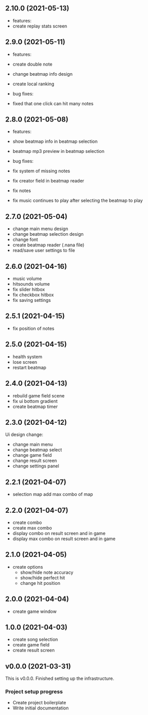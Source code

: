 ## 2.10.0 (2021-05-13)

- features:
- create replay stats screen

## 2.9.0 (2021-05-11)

- features:
- create double note
- change beatmap info design
- create local ranking

- bug fixes:
- fixed that one click can hit many notes

## 2.8.0 (2021-05-08)

- features:
- show beatmap info in beatmap selection
- beatmap mp3 preview in beatmap selection

- bug fixes:
- fix system of missing notes
- fix creator field in beatmap reader
- fix notes
- fix music continues to play after selecting the beatmap to play

## 2.7.0 (2021-05-04)

- change main menu design
- change beatmap selection design
- change font
- create beatmap reader (.nana file)
- read/save user settings to file

## 2.6.0 (2021-04-16)

- music volume
- hitsounds volume
- fix slider hitbox
- fix checkbox hitbox
- fix saving settings

## 2.5.1 (2021-04-15)

- fix position of notes

## 2.5.0 (2021-04-15)

- health system
- lose screen
- restart beatmap

## 2.4.0 (2021-04-13)

- rebuild game field scene
- fix ui bottom gradient
- create beatmap timer

## 2.3.0 (2021-04-12)

Ui design change:

- change main menu
- change beatmap select
- change game field
- change result screen
- change settings panel

## 2.2.1 (2021-04-07)

- selection map add max combo of map

## 2.2.0 (2021-04-07)

- create combo
- create max combo
- display combo on result screen and in game
- display max combo on result screen and in game

## 2.1.0 (2021-04-05)

- create options
  - show/hide note accuracy
  - show/hide perfect hit
  - change hit position

## 2.0.0 (2021-04-04)

- create game window

## 1.0.0 (2021-04-03)

- create song selection
- create game field
- create result screen

## v0.0.0 (2021-03-31)

This is v0.0.0. Finished setting up the infrastructure.

### Project setup progress

- Create project boilerplate
- Write initial documentation
